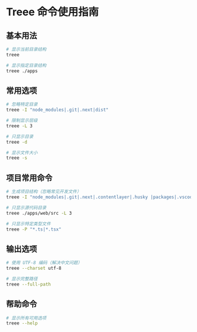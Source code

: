 # Treee 命令使用指南

## 基本用法

```bash
# 显示当前目录结构
treee

# 显示指定目录结构
treee ./apps
```

## 常用选项

```bash
# 忽略特定目录
treee -I "node_modules|.git|.next|dist"

# 限制显示层级
treee -L 3

# 只显示目录
treee -d

# 显示文件大小
treee -s
```

## 项目常用命令

```bash
# 生成项目结构（忽略常见开发文件）
treee -I "node_modules|.git|.next|.contentlayer|.husky |packages|.vscode|.turbo|tests|ui|public|LICENSE|test.http" > tree.md

# 只显示源代码目录
treee ./apps/web/src -L 3

# 只显示特定类型文件
treee -P "*.ts|*.tsx"
```

## 输出选项

```bash
# 使用 UTF-8 编码（解决中文问题）
treee --charset utf-8

# 显示完整路径
treee --full-path
```

## 帮助命令

```bash
# 显示所有可用选项
treee --help
```
